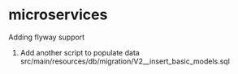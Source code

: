 # microservices

Adding flyway support

1. Add another script to populate data
src/main/resources/db/migration/V2__insert_basic_models.sql